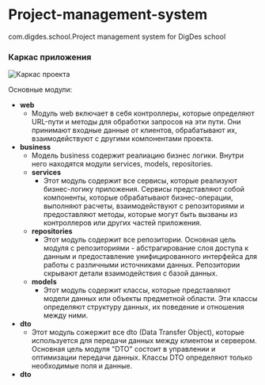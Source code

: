 # Project-management-system 
com.digdes.school.Project management system for DigDes school

### **Каркас приложения**

![Каркас проекта](https://github.com/PowerSV/DD-Project-management-system/assets/70894873/175ea41e-c7eb-4248-a72b-4b7ad38c0ef7)

Основные модули:
* **web**
  * Модуль web включает в себя контроллеры, которые определяют URL-пути
    и методы для обработки запросов на эти пути. Они принимают входные данные от клиентов, 
    обрабатывают их, взаимодействуют с другими компонентами проекта.
* **business**
  * Модель business содержит реалиацию бизнес логики. Внутри него находятся модули services, models, repositories.
  * **services**
    * Этот модуль содержит все сервисы, которые реализуют бизнес-логику приложения. Сервисы представляют собой компоненты, 
        которые обрабатывают бизнес-операции, выполняют расчеты, взаимодействуют с репозиториями 
        и предоставляют методы, которые могут быть вызваны из контроллеров или других частей приложения. 
  * **repositories**
    * Этот модуль содержит все репозитории. Основная цель модуля с репозиториями - абстрагирование 
        слоя доступа к данным и предоставление унифицированного интерфейса для работы с различными 
        источниками данных. Репозитории скрывают детали взаимодействия с базой данных.
  * **models**
    * Этот модуль содержит классы, которые представляют модели данных или объекты предметной области. 
        Эти классы определяют структуру данных, их поведение и отношения между ними.
* **dto**
  * Этот модуль сожержит все dto (Data Transfer Object), которые используется для передачи данных между клиентом и сервером.
    Основная цель модуля "DTO" состоит в управлении и оптимизации передачи данных. Классы DTO определяют только необходимые поля и данные.
* **dto**
